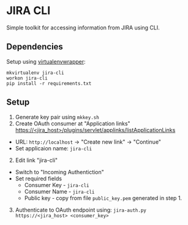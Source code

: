 # JIRA CLI

Simple toolkit for accessing information from JIRA using CLI.


## Dependencies

Setup using [virtualenvwrapper](http://virtualenvwrapper.readthedocs.org/en/latest/install.html):

```
mkvirtualenv jira-cli
workon jira-cli
pip install -r requirements.txt
```

## Setup

1. Generate key pair using `mkkey.sh`
1. Create OAuth consumer at "Application links" [https://<jira_host>/plugins/servlet/applinks/listApplicationLinks](https://<jira_host>/plugins/servlet/applinks/listApplicationLinks)
 * URL: `http://localhost` -> "Create new link" -> "Continue"
 * Set applicaion name: `jira-cli`
2. Edit link "jira-cli"
 * Switch to "Incoming Authentiction"
 * Set required fields
    * Consumer Key - `jira-cli`
    * Consumer Name - `jira-cli`
    * Public key - copy from file `public_key.pem` generated in step 1.
3. Authenticate to OAuth endpoint using: `jira-auth.py https://<jira_host> <consumer_key>`
